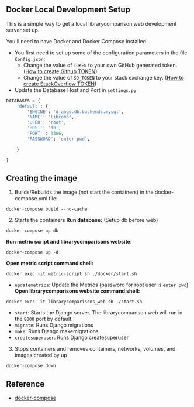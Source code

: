 ## Docker Local Development Setup

This is a simple way to get a local librarycomparison web development server set up.

You'll need to have Docker and Docker Compose installed.

- You first need to set up some of the configuration parameters in the file `Config.json`:
	- Change the value of `TOKEN` to your own GitHub generated token. ([How to create Github TOKEN](https://github.com/ualberta-smr/LibraryMetricScripts/wiki/Creating-access-tokens#github-token))
	- Change the value of `SO_TOKEN` to your stack exchange key. ([How to create StackOverflow TOKEN](https://github.com/ualberta-smr/LibraryMetricScripts/wiki/Creating-access-tokens#stackoverflow-token))
- Update the Database Host and Port in `settings.py`
```python
DATABASES = {
    'default': {
        'ENGINE': 'django.db.backends.mysql',        
        'NAME': 'libcomp',
        'USER': 'root',
        'HOST': 'db',
        'PORT' : 3306,
     	'PASSWORD': 'enter pwd',

    }

}
```
## Creating the image

1. Builds/Rebuilds the image (not start the containers) in the docker-compose.yml file:

```
docker-compose build --no-cache
```

2. Starts the containers
**Run database:** (Setup db before web)
```
docker-compose up db
```
**Run metric script and librarycomparisons website:**
```
docker-compose up -d
```
**Open metric script command shell:**
```
docker exec -it metric-script sh ./docker/start.sh
```
-   `updatemetrics`: Update the Metrics (password for root user is `enter pwd`)
**Open librarycomparisons website command shell:**
```
docker exec -it librarycomparisons_web sh ./start.sh
```
-   `start`: Starts the Django server. The librarycomparison web will run in the `8000` port by default. 
-   `migrate`: Runs Django migrations
-   `make`: Runs Django makemigrations
-   `createsuperuser`: Runs Django createsuperuser


3. Stops containers and removes containers, networks, volumes, and images created by up

```
docker-compose down
```


## Reference
* [docker-compose](https://docs.docker.com/compose/reference/overview/)
